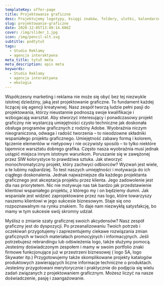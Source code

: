 ```yaml
---
templateKey: offer-page
title: Projektowanie graficzne
desc: Projektujemy logotypy, księgi znaków, foldery, ulotki, kalendarze i wiele innych
slug: projektowanie-graficzne
date: 2020-12-05T13:49:14.606Z
cover: /img/slider_1.jpg
icon: /img/pencil-alt.svg
subtitle: podtytuł
tags:
  - Studio Reklamy
  - agencja interaktywna
meta_title: tytuł meta
meta_description: opis meta
keywords:
  - Studio Reklamy
  - agencja interaktywna
  - ekologia
---
```

Współczesny marketing i reklama nie może się obyć bez tej niezwykle istotnej dziedziny, jaką jest projektowanie graficzne. To fundament każdej liczącej się agencji kreatywnej. Nasz zespół tworzą ludzie pełni pasji do projektowania, którzy nieustannie podnoszą swoje kwalifikacje i wzbogacają warsztat.
Aby stworzyć interesujący i ponadczasowy projekt graficzny nie wystarczą umiejętności czysto techniczne jak doskonała obsługa programów graficznych z rodziny Adobe. Wyobraźnia niczym nieograniczona, odwaga i radość tworzenia – to nieodzowne składniki wspaniałego projektu graficznego.
Umiejętność zabawy formą i kolorem, łączenie elementów w nietypowy i nie oczywisty sposób – to tylko niektóre tajemnice warsztatu dobrego grafika.
Często nasza wyobraźnia musi jednak ustąpić miejsca innym istotnym warunkom. Poruszanie się w zawężonej przez SIW kolorystyce to prawdziwa sztuka. Jak stworzyć monochromatyczny projekt, który zachwyci odbiorców? Wyzwań jest wiele, a te lubimy najbardziej. To test naszych umiejętności i motywacja do ich ciągłego doskonalenia.
Jednak najważniejsze dla każdego projektanta graficznego jest akceptacja projektu przez klienta.
Jego zadowolenie jest dla nas priorytetem. Nic nie motywuje nas tak bardzo jak przedstawienie klientowi wspaniałego projektu, z którego my i on będziemy dumni.
Jak wspaniale jest widzieć zaprojektowane przez nas logo, które towarzyszy naszemu klientowi w jego sukcesie biznesowym. Staje się ono rozpoznawalnym na rynku znakiem. To daje nam niezwykłą satysfakcję, bo mamy w tym sukcesie swój skromny udział.

Myślisz o zmianie szaty graficznej swoich akcydensów?
Nasz zespół graficzny jest do dyspozycji. Po przeanalizowaniu Twoich potrzeb i oczekiwań przygotujemy i zaprezentujemy ciekawe rozwiązania zmian graficznych w twoich materiałach promocyjnych i informacyjnych. Jeśli potrzebujesz rebrandingu lub odświeżenia logo, także służymy pomocą. Jesteśmy doświadczonym zespołem i mamy w swoim portfolio znaki firmowe funkcjonujące już w przestrzeni biznesowej ( logo SA, logo Skywater itp.)
Przygotowujemy także skomplikowane projekty katalogów produktowych zawierających liczne informacje techniczne o produktach.
Jesteśmy przygotowani merytorycznie i praktycznie do podjęcia się wielu zadań związanych z projektowaniem graficznym.
Możesz liczyć na nasze doświadczenie, pasję i zaangażowanie.
 
